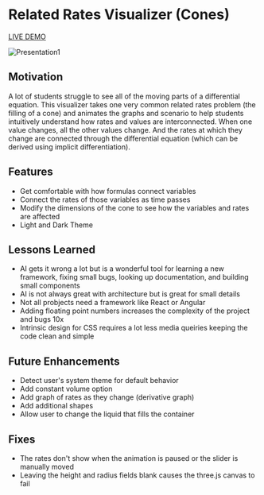 # Related Rates Visualizer (Cones)

[LIVE DEMO](https://rennacarver.github.io/Cone-Related-Rates-Visualizer/)

![Presentation1](https://github.com/user-attachments/assets/d23f2c4f-792b-472a-a4d6-bedab591a24e)

## Motivation

A lot of students struggle to see all of the moving parts of a differential equation. This visualizer takes one very common related rates problem (the filling of a cone) and animates the graphs and scenario to help students intuitively understand how rates and values are interconnected. When one value changes, all the other values change. And the rates at which they change are connected through the differential equation (which can be derived using implicit differentiation).

## Features

- Get comfortable with how formulas connect variables
- Connect the rates of those variables as time passes
- Modify the dimensions of the cone to see how the variables and rates are affected
- Light and Dark Theme

## Lessons Learned

- AI gets it wrong a lot but is a wonderful tool for learning a new framework, fixing small bugs, looking up documentation, and building small components
- AI is not always great with architecture but is great for small details
- Not all probjects need a framework like React or Angular
- Adding floating point numbers increases the complexity of the project and bugs 10x
- Intrinsic design for CSS requires a lot less media queiries keeping the code clean and simple

## Future Enhancements

- Detect user's system theme for default behavior
- Add constant volume option
- Add graph of rates as they change (derivative graph)
- Add additional shapes
- Allow user to change the liquid that fills the container

## Fixes

- The rates don't show when the animation is paused or the slider is manually moved
- Leaving the height and radius fields blank causes the three.js canvas to fail
